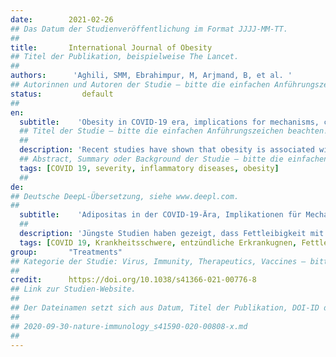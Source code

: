 ```yaml
---
date:        2021-02-26
## Das Datum der Studienveröffentlichung im Format JJJJ-MM-TT.
##
title:       International Journal of Obesity 
## Titel der Publikation, beispielweise The Lancet.
##
authors:      'Aghili, SMM, Ebrahimpur, M, Arjmand, B, et al. '
## Autorinnen und Autoren der Studie – bitte die einfachen Anführungszeichen beachten!
status:         default
##
en:
  subtitle:    'Obesity in COVID-19 era, implications for mechanisms, comorbidities, and prognosis: a review and meta-analysis'
  ## Titel der Studie – bitte die einfachen Anführungszeichen beachten!
  ##
  description: 'Recent studies have shown that obesity is associated with the severity of coronavirus disease (COVID-19). We reviewed clinical studies to clarify the obesity relationship with COVID-19 severity, comorbidities, and discussing possible mechanisms. The electronic databases, including Web of Science, PubMed, Scopus, and Google Scholar, were searched and all studies conducted on COVID-19 and obesity were reviewed. All studies were independently screened by reviewers based on their titles and abstracts. Forty relevant articles were selected, and their full texts were reviewed. Obesity affects the respiratory and immune systems through various mechanisms. Cytokine and adipokine secretion from adipose tissue leads to a pro-inflammatory state in obese patients, predisposing them to thrombosis, incoordination of innate and adaptive immune responses, inadequate antibody response, and cytokine storm. Obese patients had a longer virus shedding. Obesity is associated with other comorbidities such as hypertension, cardiovascular diseases, diabetes mellitus, and vitamin D deficiency. Hospitalization, intensive care unit admission, mechanical ventilation, and even mortality in obese patients were higher than normal-weight patients. Obesity could alter the direction of severe COVID-19 symptoms to younger individuals. Reduced physical activity, unhealthy eating habits and, more stress and fear experienced during the COVID-19 pandemic may result in more weight gain and obesity. Obesity should be considered as an independent risk factor for the severity of COVID-19. Paying more attention to preventing weight gain in obese patients with COVID-19 infection in early levels of disease is crucial during this pandemic.'
  ## Abstract, Summary oder Background der Studie – bitte die einfachen Anführungszeichen beachten!
  tags: [COVID 19, severity, inflammatory diseases, obesity]
  ##
de: 
## Deutsche DeepL-Übersetzung, siehe www.deepl.com.
##
  subtitle:    'Adipositas in der COVID-19-Ära, Implikationen für Mechanismen, Komorbiditäten und Prognose: eine Übersichtsarbeit und Meta-Analyse'
  ##
  description: 'Jüngste Studien haben gezeigt, dass Fettleibigkeit mit dem Schweregrad einer Coronavirus-Erkrankung (COVID-19) verbunden ist. Wir haben klinische Studien untersucht, um den Zusammenhang zwischen Adipositas und dem Schweregrad der COVID-19-Erkrankung sowie Komorbiditäten zu klären und mögliche Mechanismen zu diskutieren. Die elektronischen Datenbanken, darunter Web of Science, PubMed, Scopus und Google Scholar, wurden durchsucht und alle Studien zu COVID-19 und Adipositas wurden überprüft. Alle Studien wurden von unabhängigen Gutachtern auf der Grundlage ihrer Titel und Zusammenfassungen überprüft. Es wurden vierzig relevante Artikel ausgewählt, deren Volltexte überprüft wurden. Adipositas wirkt sich über verschiedene Mechanismen auf das Atmungs- und Immunsystem aus. Die Sekretion von Zytokinen und Adipokinen aus dem Fettgewebe führt bei fettleibigen Patienten zu einem entzündungsfördernden Zustand, der sie für Thrombosen, eine fehlende Koordinierung der angeborenen und adaptiven Immunreaktionen, eine unzureichende Antikörperreaktion und einen Zytokinsturm prädisponiert. Bei fettleibigen Patienten war die Virusausscheidung länger. Adipositas wird mit anderen Begleiterkrankungen wie Bluthochdruck, Herz-Kreislauf-Erkrankungen, Diabetes mellitus und Vitamin-D-Mangel in Verbindung gebracht. Krankenhausaufenthalte, die Aufnahme in die Intensivstation, mechanische Beatmung und sogar die Sterblichkeit waren bei fettleibigen Patienten höher als bei normalgewichtigen Patienten. Adipositas könnte den Verlauf schwerer COVID-19-Symptome auf jüngere Personen verlagern. Geringere körperliche Aktivität, ungesunde Ernährungsgewohnheiten sowie mehr Stress und Angst während der COVID-19-Pandemie können zu einer stärkeren Gewichtszunahme und Fettleibigkeit führen. Fettleibigkeit sollte als unabhängiger Risikofaktor für den Schweregrad von COVID-19 angesehen werden. Während dieser Pandemie ist es von entscheidender Bedeutung, bei fettleibigen Patienten mit COVID-19-Infektion im Frühstadium der Erkrankung eine Gewichtszunahme zu verhindern.'
  tags: [COVID 19, Krankheitsschwere, entzündliche Erkrankugnen, Fettleibigkeit]
group:       "Treatments"
## Kategorie der Studie: Virus, Immunity, Therapeutics, Vaccines – bitte die Anführungszeichen beachten!
##
credit:      https://doi.org/10.1038/s41366-021-00776-8
## Link zur Studien-Website.
##
## Der Dateinamen setzt sich aus Datum, Titel der Publikation, DOI-ID der Studie (nach dem letzten Slash) und der Dateiendung zusammen. Bitte den Unterstrich vor der DOI-ID beachten!
##
## 2020-09-30-nature-immunology_s41590-020-00808-x.md
##
---
```

<object data="{{ page.link }}" style='height:calc(100vh - 400px); width: 100%' type='application/pdf'></object>